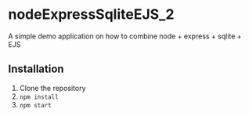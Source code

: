 # nodeExpressSqliteEJS_2
A simple demo application on how to combine node + express + sqlite + EJS


## Installation

1) Clone the repository
2) `npm install`
3) `npm start`
